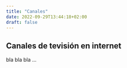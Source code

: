 ```yaml
---
title: "Canales"
date: 2022-09-29T13:44:18+02:00
draft: false
---
```


## Canales de tevisión en internet

bla bla bla ...
